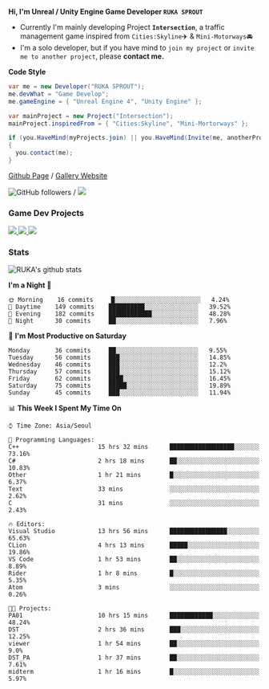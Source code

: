 **Hi, I'm Unreal / Unity Engine Game Developer `RUKA SPROUT`**

- Currently I'm mainly developing Project **`Intersection`**, a traffic management game inspired from `Cities:Skyline`✈️ & `Mini-Motorways`🚘
- I'm a solo developer, but if you have mind to `join my project` or `invite me to another project`, please **contact me.**

**Code Style**

```csharp
var me = new Developer("RUKA SPROUT");
me.devWhat = "Game Develop";
me.gameEngine = { "Unreal Engine 4", "Unity Engine" };
```

```csharp
var mainProject = new Project("Intersection");
mainProject.inspiredFrom = { "Cities:Skyline", "Mini-Mortorways" };

if (you.HaveMind(myProjects.join) || you.HaveMind(Invite(me, anotherProject)))
{
  you.contact(me);
}
```

[Github Page](https://lutca1320.github.io/) / [Gallery Website](https://rukasp.xyz/)

![GitHub followers](https://img.shields.io/github/followers/lutca1320?label=Follow&style=social) / [![](https://img.shields.io/badge/Gmail-lutca1320%40gmail.com-blue)](mailto:lutca1320@gmail.com)

### Game Dev Projects

<a href="https://github.com/lutca1320/Intersection">
  <img src="https://github-readme-stats.vercel.app/api/pin/?username=lutca1320&repo=Intersection" />
</a>
<a href="https://github.com/lutca1320/Reversi">
  <img src="https://github-readme-stats.vercel.app/api/pin/?username=lutca1320&repo=Reversi" />
</a>
<a href="https://github.com/lutca1320/Together">
  <img src="https://github-readme-stats.vercel.app/api/pin/?username=lutca1320&repo=Together" />
</a>


### Stats

![RUKA's github stats](https://github-readme-stats.vercel.app/api?username=lutca1320&show_icons=true&include_all_commits=true&count_private=true&hide=contribs,prs)

<!--START_SECTION:waka-->
**I'm a Night 🦉** 

```text
🌞 Morning    16 commits     █░░░░░░░░░░░░░░░░░░░░░░░░   4.24% 
🌆 Daytime    149 commits    ██████████░░░░░░░░░░░░░░░   39.52% 
🌃 Evening    182 commits    ████████████░░░░░░░░░░░░░   48.28% 
🌙 Night      30 commits     ██░░░░░░░░░░░░░░░░░░░░░░░   7.96%

```
📅 **I'm Most Productive on Saturday** 

```text
Monday       36 commits     ██░░░░░░░░░░░░░░░░░░░░░░░   9.55% 
Tuesday      56 commits     ███░░░░░░░░░░░░░░░░░░░░░░   14.85% 
Wednesday    46 commits     ███░░░░░░░░░░░░░░░░░░░░░░   12.2% 
Thursday     57 commits     ███░░░░░░░░░░░░░░░░░░░░░░   15.12% 
Friday       62 commits     ████░░░░░░░░░░░░░░░░░░░░░   16.45% 
Saturday     75 commits     █████░░░░░░░░░░░░░░░░░░░░   19.89% 
Sunday       45 commits     ███░░░░░░░░░░░░░░░░░░░░░░   11.94%

```


📊 **This Week I Spent My Time On** 

```text
⌚︎ Time Zone: Asia/Seoul

💬 Programming Languages: 
C++                      15 hrs 32 mins      ██████████████████░░░░░░░   73.16% 
C#                       2 hrs 18 mins       ██░░░░░░░░░░░░░░░░░░░░░░░   10.83% 
Other                    1 hr 21 mins        █░░░░░░░░░░░░░░░░░░░░░░░░   6.37% 
Text                     33 mins             ░░░░░░░░░░░░░░░░░░░░░░░░░   2.62% 
C                        31 mins             ░░░░░░░░░░░░░░░░░░░░░░░░░   2.43%

🔥 Editors: 
Visual Studio            13 hrs 56 mins      ████████████████░░░░░░░░░   65.63% 
CLion                    4 hrs 13 mins       █████░░░░░░░░░░░░░░░░░░░░   19.86% 
VS Code                  1 hr 53 mins        ██░░░░░░░░░░░░░░░░░░░░░░░   8.89% 
Rider                    1 hr 8 mins         █░░░░░░░░░░░░░░░░░░░░░░░░   5.35% 
Atom                     3 mins              ░░░░░░░░░░░░░░░░░░░░░░░░░   0.26%

🐱‍💻 Projects: 
PA01                     10 hrs 15 mins      ████████████░░░░░░░░░░░░░   48.24% 
DST                      2 hrs 36 mins       ███░░░░░░░░░░░░░░░░░░░░░░   12.25% 
viewer                   1 hr 54 mins        ██░░░░░░░░░░░░░░░░░░░░░░░   9.0% 
DST_PA                   1 hr 37 mins        ██░░░░░░░░░░░░░░░░░░░░░░░   7.61% 
midterm                  1 hr 16 mins        █░░░░░░░░░░░░░░░░░░░░░░░░   5.97%

```


<!--END_SECTION:waka-->
